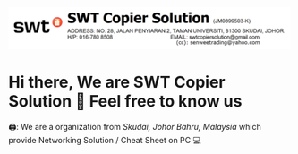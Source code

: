 ![SWT Banner](https://github.com/SWTcopier/.github/blob/main/profile/image/Letter%20Head.png)
# Hi there, We are **SWT Copier Solution** 👋 Feel free to know us
🖨️: We are a organization from *Skudai, Johor Bahru, Malaysia* which provide Networking Solution / Cheat Sheet on PC 💻 
